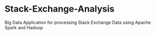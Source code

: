 # Stack-Exchange-Analysis
Big Data Application for processing Stack Exchange Data using Apache Spark and Hadoop
